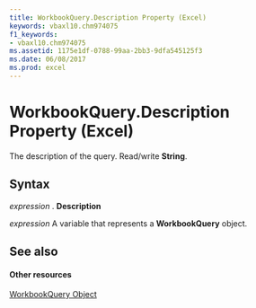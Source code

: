 ```yaml
---
title: WorkbookQuery.Description Property (Excel)
keywords: vbaxl10.chm974075
f1_keywords:
- vbaxl10.chm974075
ms.assetid: 1175e1df-0788-99aa-2bb3-9dfa545125f3
ms.date: 06/08/2017
ms.prod: excel
---
```



# WorkbookQuery.Description Property (Excel)

The description of the query. Read/write  **String**.


## Syntax

 _expression_ . **Description**

 _expression_ A variable that represents a **WorkbookQuery** object.


## See also


#### Other resources


[WorkbookQuery Object](Excel.workbookquery.md)


